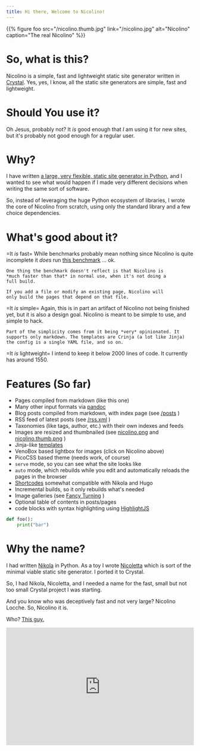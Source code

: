 ```yaml
---
title: Hi there, Welcome to Nicolino!
---
```


{{% figure foo
    src="/nicolino.thumb.jpg"
    link="/nicolino.jpg"
    alt="Nicolino"
    caption="The real Nicolino"
%}}

# So, what is this?
Nicolino is a simple, fast and lightweight static site generator written in [Crystal](https://crystal-lang.org). Yes, yes, I know,
all the static site generators are simple, fast and lightweight.

# Should You use it?

Oh Jesus, probably not? It *is* good enough that *I* am using it
for new sites, but it's probably not good enough for a regular
user.

# Why?

I have written [a large, very flexible, static site generator in Python](https://getnikola.com),
and I wanted to see what would happen if I made very different
decisions when writing the same sort of software.

So, instead of leveraging the huge Python ecosystem of libraries,
I wrote the core of Nicolino from scratch, using only the standard
library and a few choice dependencies.

# What's good about it?

=It *is* fast=
    While benchmarks probably mean nothing since Nicolino is quite incomplete
    it *does* run [this benchmark](https://www.zachleat.com/web/build-benchmark/) ... ok.

    One thing the benchmark doesn't reflect is that Nicolino is
    *much faster than that* in normal use, when it's not doing a
    full build.

    If you add a file or modify an existing page, Nicolino will
    only build the pages that depend on that file.

=It *is* simple=
    Again, this is in part an artifact of Nicolino not being finished yet,
    but it is also a design goal. Nicolino is meant to be simple to use,
    and simple to hack.

    Part of the simplicity comes from it being *very* opinionated. It
    supports only markdown. The templates are Crinja (a lot like Jinja)
    the config is a single YAML file, and so on.

=It *is* lightweight=
    I intend to keep it below 2000 lines of code. It currently has around 1550.

# Features (So far)

* Pages compiled from markdown (like this one)
* Many other input formats via [pandoc](https://pandoc.org/)
* Blog posts compiled from markdown, with index page (see [/posts](/posts) )
* RSS feed of latest posts (see [/rss.xml](/rss.xml) )
* Taxonomies (like tags, author, etc.) with their own indexes and feeds
* Images are resized and thumbnailed (see [nicolino.png](/nicolino.png) and [nicolino.thumb.png](/nicolino.thumb.png) )
* Jinja-like [templates](/templates.html)
* VenoBox based lightbox for images (click on Nicolino above)
* PicoCSS based theme (needs work, of course)
* `serve` mode, so you can see what the site looks like
* `auto` mode, which rebuilds while you edit and automatically reloads
  the pages in the browser
* [Shortcodes](/shortcodes.html) somewhat compatible with Nikola and Hugo
* Incremental builds, so it only rebuilds what's needed
* Image galleries (see [Fancy Turning](/galleries/fancy-turning) )
* Optional table of contents in posts/pages
* code blocks with syntax highlighting using [HighlightJS](https://highlightjs.org/)

```python
def foo():
    print("bar")
```


# Why the name?

I had written [Nikola](https://getnikola.com) in Python. As a toy I
wrote [Nicoletta](https://github.com/ralsina/nicoletta) which is sort
of the minimal viable static site generator. I ported it to Crystal.

So, I had Nikola, Nicoletta, and I needed a name for the fast, small but
not too small Crystal project I was starting.

And you know who was deceptively fast and not very large?
Nicolino Locche. So, Nicolino it is.

Who? [This guy.](https://en.wikipedia.org/wiki/Nicolino_Locche)

<iframe width="100%" height="315" src="https://www.youtube.com/embed/gDQltEznD9Q" title="YouTube video player" frameborder="0" allow="accelerometer; autoplay; clipboard-write; encrypted-media; gyroscope; picture-in-picture; web-share" allowfullscreen></iframe>
